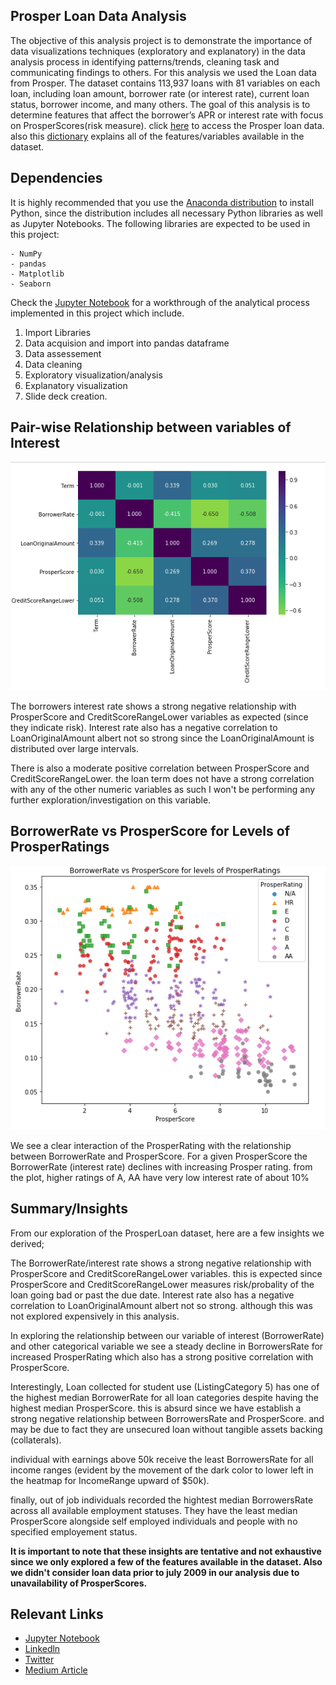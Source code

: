 ## Prosper Loan Data Analysis
The objective of this analysis project is to demonstrate the importance of data visualizations techniques (exploratory and explanatory) in the data analysis process in identifying patterns/trends, cleaning task and communicating findings to others. For this analysis we used the Loan data from Prosper. The dataset contains 113,937 loans with 81 variables on each loan, including loan amount, borrower rate (or interest rate), current loan status, borrower income, and many others. The goal of this analysis is to determine features that affect the borrower’s APR or interest rate with focus on ProsperScores(risk measure).
click [here](https://s3.amazonaws.com/udacity-hosted-downloads/ud651/prosperLoanData.csv) to access the Prosper loan data. also this [dictionary](https://docs.google.com/spreadsheets/d/1gDyi_L4UvIrLTEC6Wri5nbaMmkGmLQBk-Yx3z0XDEtI/edit#gid=0) explains all of the features/variables available in the dataset.

## Dependencies
It is highly recommended that you use the [Anaconda distribution](https://www.anaconda.com/products/distribution) to install Python, since the distribution includes all necessary Python libraries as well as Jupyter Notebooks. The following libraries are expected to be used in this project:
```
- NumPy
- pandas
- Matplotlib
- Seaborn

```

Check the [Jupyter Notebook](https://github.com/Gab001-data/Prosper-Loan-Data-Analysis/blob/master/Part_I_exploration_template.ipynb) for a workthrough of the analytical process implemented in this project which include.

1. Import Libraries
2. Data acquision and import into pandas dataframe
3. Data assessement
4. Data cleaning
5. Exploratory visualization/analysis
6. Explanatory visualization
7. Slide deck creation.

## Pair-wise Relationship between variables of Interest
![variables pair-wise relationship](https://github.com/Gab001-data/Prosper-Loan-Data-Analysis/blob/master/pair-wise-relationship.png)

The borrowers interest rate shows a strong negative relationship with ProsperScore and CreditScoreRangeLower variables as expected (since they indicate risk). Interest rate also has a negative correlation to LoanOriginalAmount albert not so strong since the LoanOriginalAmount is distributed over large intervals.

There is also a moderate positive correlation between ProsperScore and CreditScoreRangeLower. the loan term does not have a strong correlation with any of the other numeric variables as such I won't be performing any further exploration/investigation on this variable.

## BorrowerRate vs ProsperScore for Levels of ProsperRatings
![rate-prosperscore for ProsperRating encoding](https://github.com/Gab001-data/Prosper-Loan-Data-Analysis/blob/master/intRatevsPscore_for_ProsperRating.png)

We see a clear interaction of the ProsperRating with the relationship between BorrowerRate and ProsperScore. For a given ProsperScore the BorrowerRate (interest rate) declines with increasing Prosper rating. from the plot, higher ratings of A, AA have very low interest rate of about 10%

## Summary/Insights

From our exploration of the ProsperLoan dataset, here are a few insights we derived;

The BorrowerRate/interest rate shows a strong negative relationship with ProsperScore and CreditScoreRangeLower variables. this is expected since ProsperScore and CreditScoreRangeLower measures risk/probality of the loan going bad or past the due date. Interest rate also has a negative correlation to LoanOriginalAmount albert not so strong. although this was not explored expensively in this analysis.

In exploring the relationship between our variable of interest (BorrowerRate) and other categorical variable we see a steady decline in BorrowersRate for increased ProsperRating which also has a strong positive correlation with ProsperScore.

Interestingly, Loan collected for student use (ListingCategory 5) has one of the highest median BorrowerRate for all loan categories despite having the highest median ProsperScore. this is absurd since we have establish a strong negative relationship between BorrowersRate and ProsperScore. and may be due to fact they are unsecured loan without tangible assets backing (collaterals).

individual with earnings above 50k receive the least BorrowersRate for all income ranges (evident by the movement of the dark color to lower left in the heatmap for IncomeRange upward of $50k).

finally, out of job individuals recorded the hightest median BorrowersRate across all available employment statuses. They have the least median ProsperScore alongside self employed individuals and people with no specified employement status.

__It is important to note that these insights are tentative and not exhaustive since we only explored a few of the features available in the dataset. Also we didn't consider loan data prior to july 2009 in our analysis due to unavailability of ProsperScores.__

## Relevant Links

- [Jupyter Notebook](https://github.com/Gab001-data/Prosper-Loan-Data-Analysis/blob/master/Part_I_exploration_template.ipynb)
- [Linkedln](https://www.linkedin.com/in/gabriel-ogih-609a091a1/)
- [Twitter](https://twitter.com/dev_gabby)
- [Medium Article]()
